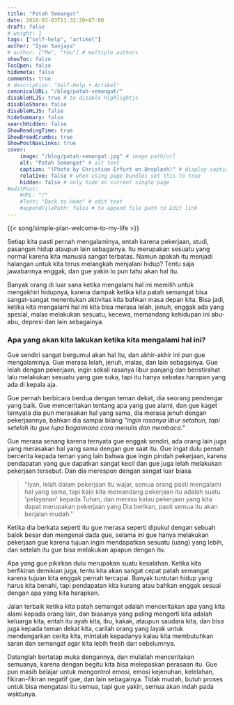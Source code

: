 ```yaml
---
title: "Patah Semangat"
date: 2018-03-03T11:32:20+07:00
draft: false
# weight: 1
tags: ["self-help", "artikel"]
author: "Iyan Sanjaya"
# author: ["Me", "You"] # multiple authors
showToc: false
TocOpen: false
hidemeta: false
comments: true
# description: "Self-Help • Artikel"
canonicalURL: "/blog/patah-semangat/"
disableHLJS: true # to disable highlightjs
disableShare: false
disableHLJS: false
hideSummary: false
searchHidden: false
ShowReadingTime: true
ShowBreadCrumbs: true
ShowPostNavLinks: true
cover:
    image: "/blog/patah-semangat.jpg" # image path/url
    alt: "Patah Semangat" # alt text
    caption: "(Photo by Christian Erfurt on Unsplash)" # display caption under cover
    relative: false # when using page bundles set this to true
    hidden: false # only hide on current single page
#editPost:
    #URL: "/"
    #Text: "Back to Home" # edit text
    #appendFilePath: false # to append file path to Edit link
---
```

{{< song/simple-plan-welcome-to-my-life >}}

Setiap kita pasti pernah mengalaminya, entah karena pekerjaan, studi, pasangan hidup ataupun lain sebagainya. Itu merupakan sesuatu yang normal karena kita manusia sangat terbatas. Namun apakah itu menjadi halangan untuk kita terus melangkah menjalani hidup? Tentu saja jawabannya enggak, dan gue yakin lo pun tahu akan hal itu.

Banyak orang di luar sana ketika mengalami hal ini memilih untuk mengakhiri hidupnya, karena dampak ketika kita patah semangat bisa sangat-sangat menentukan aktivitas kita bahkan masa depan kita. Bisa jadi, ketika kita mengalami hal ini kita bisa merasa lelah, jenuh, enggak ada yang spesial, malas melakukan sesuatu, kecewa, memandang kehidupan ini abu-abu, depresi dan lain sebagainya.

### Apa yang akan kita lakukan ketika kita mengalami hal ini?

Gue sendiri sangat bergumul akan hal itu, dan akhir-akhir ini pun gue mengalaminya. Gue merasa lelah, jenuh, malas, dan lain sebagainya. Gue lelah dengan pekerjaan, ingin sekali rasanya libur panjang dan beristirahat lalu melakukan sesuatu yang gue suka, tapi itu hanya sebatas harapan yang ada di kepala aja.

Gue pernah berbicara berdua dengan teman dekat, dia seorang pendengar yang baik. Gue menceritakan tentang apa yang gue alami, dan gue kaget ternyata dia pun merasakan hal yang sama, dia merasa jenuh dengan pekerjaannya, bahkan dia sampai bilang *"ingin rasanya libur setahun, tapi setelah itu gue lupa bagaimana cara menulis dan membaca."*

Gue merasa senang karena ternyata gue enggak sendiri, ada orang lain juga yang merasakan hal yang sama dengan gue saat itu. Gue ingat dulu pernah bercerita kepada teman yang lain bahwa gue ingin pindah pekerjaan, karena pendapatan yang gue dapatkan sangat kecil dan gue juga lelah melakukan pekerjaan tersebut. Dan dia merespon dengan sangat luar biasa.

> "Iyan, lelah dalam pekerjaan itu wajar, semua orang pasti mengalami hal yang sama, tapi kalo kita memandang pekerjaan itu adalah suatu 'pelayanan' kepada Tuhan, dan merasa kalau pekerjaan yang kita dapat merupakan pekerjaan yang Dia berikan, pasti semua itu akan berjalan mudah."

Ketika dia berkata seperti itu gue merasa seperti dipukul dengan sebuah balok besar dan mengenai dada gue, selama ini gue hanya melakukan pekerjaan gue karena tujuan ingin mendapatkan sesuatu (uang) yang lebih, dan setelah itu gue bisa melakukan apapun dengan itu.

Apa yang gue pikirkan dulu merupakan suatu kesalahan. Ketika kita berfikiran demikian juga, tentu kita akan sangat cepat patah semangat karena tujuan kita enggak pernah tercapai. Banyak tuntutan hidup yang harus kita benahi, tapi pendapatan kita kurang atau bahkan enggak sesuai dengan apa yang kita harapkan.

Jalan terbaik ketika kita patah semangat adalah menceritakan apa yang kita alami kepada orang lain, dan biasanya yang paling mengerti kita adalah keluarga kita, entah itu ayah kita, ibu, kakak, ataupun saudara kita, dan bisa juga kepada teman dekat kita, carilah orang yang layak untuk mendengarkan cerita kita, mintalah kepadanya kalau kita membutuhkan saran dan semangat agar kita lebih fresh dari sebelumnya.

Datanglah bertatap muka dengannya, dan mulailah menceritakan semuanya, karena dengan begitu kita bisa melepaskan perasaan itu. Gue pun masih belajar untuk mengontrol emosi, emosi kejenuhan, kelelahan, fikiran-fikiran negatif gue, dan lain sebagainya. Tidak mudah, butuh proses untuk bisa mengatasi itu semua, tapi gue yakin, semua akan indah pada waktunya.